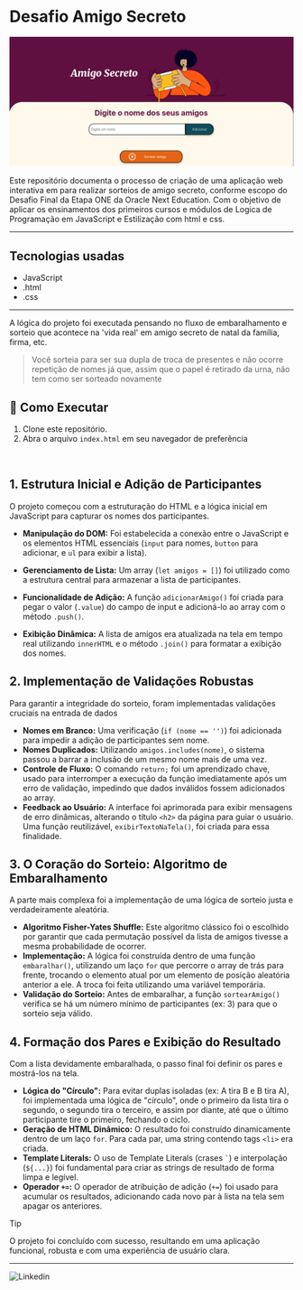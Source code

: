 # Desafio Amigo Secreto

![print_aplicacao_final](/assets/captura_de_tela_aplicacao_final.png)

Este repositório documenta o processo de criação de uma aplicação web interativa em para realizar sorteios de amigo secreto, conforme escopo do Desafio Final da Etapa ONE da Oracle Next Education. Com o objetivo de aplicar os ensinamentos dos primeiros cursos e módulos de Logica de Programação em JavaScript e Estilização com html e css.

---

## Tecnologias usadas
- JavaScript
- .html
- .css

---

A lógica do projeto foi executada pensando no fluxo de embaralhamento e sorteio que acontece na 'vida real' em amigo secreto de natal da família, firma, etc.

>  Você sorteia para ser sua dupla de troca de presentes e não ocorre repetição de nomes já que, assim que o papel é retirado da urna, não tem como ser sorteado novamente

## 🚀 Como Executar

1. Clone este repositório.
2. Abra o arquivo `index.html` em seu navegador de preferência
<br/>

## **1. Estrutura Inicial e Adição de Participantes**

O projeto começou com a estruturação do HTML e a lógica inicial em JavaScript para capturar os nomes dos participantes.

- **Manipulação do DOM:** Foi estabelecida a conexão entre o JavaScript e os elementos HTML essenciais (`input` para nomes, `button` para adicionar, e `ul` para exibir a lista).
    
- **Gerenciamento de Lista:** Um array (`let amigos = []`) foi utilizado como a estrutura central para armazenar a lista de participantes.
    
- **Funcionalidade de Adição:** A função `adicionarAmigo()` foi criada para pegar o valor (`.value`) do campo de input e adicioná-lo ao array com o método `.push()`.
    
- **Exibição Dinâmica:** A lista de amigos era atualizada na tela em tempo real utilizando `innerHTML` e o método `.join()` para formatar a exibição dos nomes.

## **2. Implementação de Validações Robustas**

Para garantir a integridade do sorteio, foram implementadas validações cruciais na entrada de dados
- **Nomes em Branco:** Uma verificação (`if (nome == '')`) foi adicionada para impedir a adição de participantes sem nome.
- **Nomes Duplicados:** Utilizando `amigos.includes(nome)`, o sistema passou a barrar a inclusão de um mesmo nome mais de uma vez.   
- **Controle de Fluxo:** O comando `return;` foi um aprendizado chave, usado para interromper a execução da função imediatamente após um erro de validação, impedindo que dados inválidos fossem adicionados ao array.   
- **Feedback ao Usuário:** A interface foi aprimorada para exibir mensagens de erro dinâmicas, alterando o título `<h2>` da página para guiar o usuário. Uma função reutilizável, `exibirTextoNaTela()`, foi criada para essa finalidade.

## **3. O Coração do Sorteio: Algoritmo de Embaralhamento**
A parte mais complexa foi a implementação de uma lógica de sorteio justa e verdadeiramente aleatória.
- **Algoritmo Fisher-Yates Shuffle:** Este algoritmo clássico foi o escolhido por garantir que cada permutação possível da lista de amigos tivesse a mesma probabilidade de ocorrer.
- **Implementação:** A lógica foi construída dentro de uma função `embaralhar()`, utilizando um laço `for` que percorre o array de trás para frente, trocando o elemento atual por um elemento de posição aleatória anterior a ele. A troca foi feita utilizando uma variável temporária.
- **Validação do Sorteio:** Antes de embaralhar, a função `sortearAmigo()` verifica se há um número mínimo de participantes (ex: 3) para que o sorteio seja válido.
## **4. Formação dos Pares e Exibição do Resultado**

Com a lista devidamente embaralhada, o passo final foi definir os pares e mostrá-los na tela.
- **Lógica do "Círculo":** Para evitar duplas isoladas (ex: A tira B e B tira A), foi implementada uma lógica de "círculo", onde o primeiro da lista tira o segundo, o segundo tira o terceiro, e assim por diante, até que o último participante tire o primeiro, fechando o ciclo.
- **Geração de HTML Dinâmico:** O resultado foi construído dinamicamente dentro de um laço `for`. Para cada par, uma string contendo tags `<li>` era criada. 
- **Template Literals:** O uso de Template Literals (crases `` ` ``) e interpolação (`${...}`) foi fundamental para criar as strings de resultado de forma limpa e legível.
- **Operador `+=`:** O operador de atribuição de adição (`+=`) foi usado para acumular os resultados, adicionando cada novo par à lista na tela sem apagar os anteriores.

> [!TIP]
> O projeto foi concluído com sucesso, resultando em uma aplicação funcional, robusta e com uma experiência de usuário clara.
---

![Linkedin](https://www.linkedin.com/in/stellafern)
